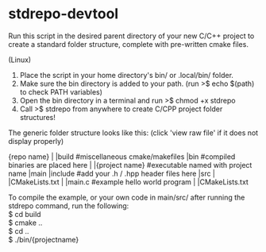 # stdrepo-devtool
Run this script in the desired parent directory of your new C/C++ project to create a standard folder structure, complete with pre-written cmake files.

(Linux)
1. Place the script in your home directory's bin/ or .local/bin/ folder.
2. Make sure the bin directory is added to your path. (run >$ echo $(path) to check PATH variables)
3. Open the bin directory in a terminal and run >$ chmod +x stdrepo
4. Call >$ stdrepo from anywhere to create C/CPP project folder structures!

The generic folder structure looks like this: (click 'view raw file' if it does not display properly)

{repo name}
    |
    |build  #miscellaneous cmake/makefiles
    |bin  #compiled binaries are placed here
    |   |{project name} #executable named with project name
    |main
        |include #add your .h / .hpp header files here
        |src
        |   |CMakeLists.txt
        |   |main.c #example hello world program
        |
        |CMakeLists.txt



To compile the example, or your own code in main/src/ after running the stdrepo command, run the following:                                                     
  $ cd build                                                                                                                                                   
  $ cmake ..                                                                                                                                                   
  $ cd ..                                                                                                                                                       
  $ ./bin/{projectname}
